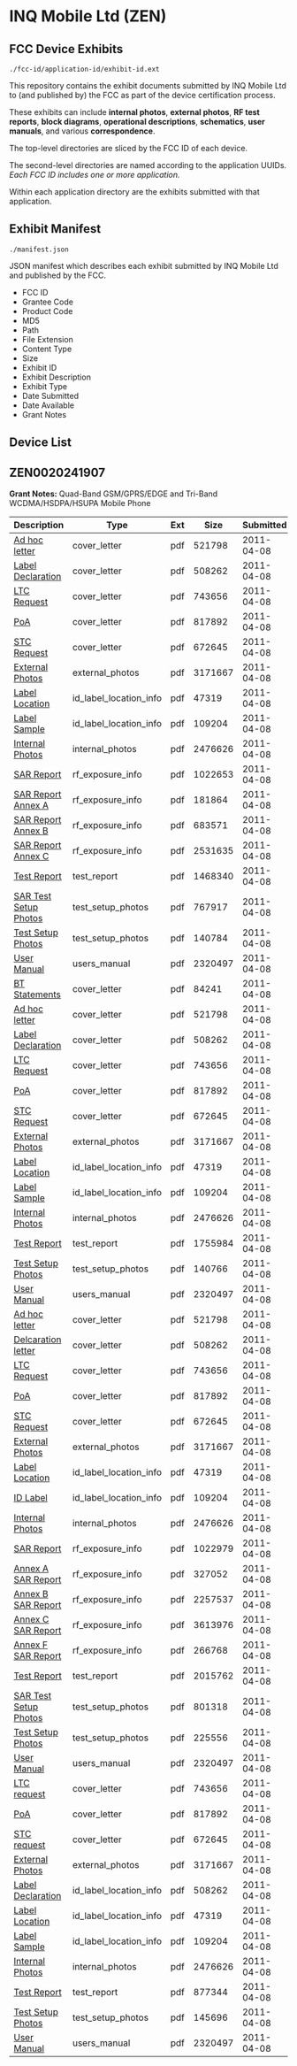 # INQ Mobile Ltd (ZEN)
## FCC Device Exhibits

```
./fcc-id/application-id/exhibit-id.ext
```

This repository contains the exhibit documents submitted by INQ Mobile Ltd to (and published by) the FCC as part of the device certification process.

These exhibits can include **internal photos**, **external photos**, **RF test reports**, **block diagrams**, **operational descriptions**, **schematics**, **user manuals**, and various **correspondence**.

The top-level directories are sliced by the FCC ID of each device.

The second-level directories are named according to the application UUIDs. *Each FCC ID includes one or more application.*

Within each application directory are the exhibits submitted with that application. 

## Exhibit Manifest

```
./manifest.json
```

JSON manifest which describes each exhibit submitted by INQ Mobile Ltd and published by the FCC.

- FCC ID
- Grantee Code
- Product Code
- MD5
- Path
- File Extension
- Content Type
- Size
- Exhibit ID
- Exhibit Description
- Exhibit Type
- Date Submitted
- Date Available
- Grant Notes

## Device List
## ZEN0020241907
**Grant Notes:** Quad-Band GSM/GPRS/EDGE and Tri-Band WCDMA/HSDPA/HSUPA Mobile Phone

| Description | Type | Ext | Size | Submitted | Available |
| ----------- | ---- | --- | ---- | --------- | --------- |
| [Ad hoc letter](ZEN0020241907/aca339493a85bf7eba47047e19373a5b/1445141.pdf) | cover_letter | pdf | 521798 | 2011-04-08 | 2011-04-08 |
| [Label Declaration](ZEN0020241907/aca339493a85bf7eba47047e19373a5b/1445125.pdf) | cover_letter | pdf | 508262 | 2011-04-08 | 2011-04-08 |
| [LTC Request](ZEN0020241907/aca339493a85bf7eba47047e19373a5b/1445126.pdf) | cover_letter | pdf | 743656 | 2011-04-08 | 2011-04-08 |
| [PoA](ZEN0020241907/aca339493a85bf7eba47047e19373a5b/1445127.pdf) | cover_letter | pdf | 817892 | 2011-04-08 | 2011-04-08 |
| [STC Request](ZEN0020241907/aca339493a85bf7eba47047e19373a5b/1445128.pdf) | cover_letter | pdf | 672645 | 2011-04-08 | 2011-04-08 |
| [External Photos](ZEN0020241907/aca339493a85bf7eba47047e19373a5b/1445121.pdf) | external_photos | pdf | 3171667 | 2011-04-08 | 2011-10-05 |
| [Label Location](ZEN0020241907/aca339493a85bf7eba47047e19373a5b/1445129.pdf) | id_label_location_info | pdf | 47319 | 2011-04-08 | 2011-04-08 |
| [Label Sample](ZEN0020241907/aca339493a85bf7eba47047e19373a5b/1445130.pdf) | id_label_location_info | pdf | 109204 | 2011-04-08 | 2011-04-08 |
| [Internal Photos](ZEN0020241907/aca339493a85bf7eba47047e19373a5b/1445122.pdf) | internal_photos | pdf | 2476626 | 2011-04-08 | 2011-10-05 |
| [SAR Report](ZEN0020241907/aca339493a85bf7eba47047e19373a5b/1445165.pdf) | rf_exposure_info | pdf | 1022653 | 2011-04-08 | 2011-04-08 |
| [SAR Report Annex A](ZEN0020241907/aca339493a85bf7eba47047e19373a5b/1445166.pdf) | rf_exposure_info | pdf | 181864 | 2011-04-08 | 2011-04-08 |
| [SAR Report Annex B](ZEN0020241907/aca339493a85bf7eba47047e19373a5b/1445167.pdf) | rf_exposure_info | pdf | 683571 | 2011-04-08 | 2011-04-08 |
| [SAR Report Annex C](ZEN0020241907/aca339493a85bf7eba47047e19373a5b/1445168.pdf) | rf_exposure_info | pdf | 2531635 | 2011-04-08 | 2011-04-08 |
| [Test Report](ZEN0020241907/aca339493a85bf7eba47047e19373a5b/1445169.pdf) | test_report | pdf | 1468340 | 2011-04-08 | 2011-04-08 |
| [SAR Test Setup Photos](ZEN0020241907/aca339493a85bf7eba47047e19373a5b/1445155.pdf) | test_setup_photos | pdf | 767917 | 2011-04-08 | 2011-10-05 |
| [Test Setup Photos](ZEN0020241907/aca339493a85bf7eba47047e19373a5b/1445156.pdf) | test_setup_photos | pdf | 140784 | 2011-04-08 | 2011-10-05 |
| [User Manual](ZEN0020241907/aca339493a85bf7eba47047e19373a5b/1445124.pdf) | users_manual | pdf | 2320497 | 2011-04-08 | 2011-10-05 |
| [BT Statements](ZEN0020241907/5893724433ceb20af5fc69f08f050862/1445140.pdf) | cover_letter | pdf | 84241 | 2011-04-08 | 2011-04-08 |
| [Ad hoc letter](ZEN0020241907/5893724433ceb20af5fc69f08f050862/1445141.pdf) | cover_letter | pdf | 521798 | 2011-04-08 | 2011-04-08 |
| [Label Declaration](ZEN0020241907/5893724433ceb20af5fc69f08f050862/1445125.pdf) | cover_letter | pdf | 508262 | 2011-04-08 | 2011-04-08 |
| [LTC Request](ZEN0020241907/5893724433ceb20af5fc69f08f050862/1445126.pdf) | cover_letter | pdf | 743656 | 2011-04-08 | 2011-04-08 |
| [PoA](ZEN0020241907/5893724433ceb20af5fc69f08f050862/1445127.pdf) | cover_letter | pdf | 817892 | 2011-04-08 | 2011-04-08 |
| [STC Request](ZEN0020241907/5893724433ceb20af5fc69f08f050862/1445128.pdf) | cover_letter | pdf | 672645 | 2011-04-08 | 2011-04-08 |
| [External Photos](ZEN0020241907/5893724433ceb20af5fc69f08f050862/1445121.pdf) | external_photos | pdf | 3171667 | 2011-04-08 | 2011-10-05 |
| [Label Location](ZEN0020241907/5893724433ceb20af5fc69f08f050862/1445129.pdf) | id_label_location_info | pdf | 47319 | 2011-04-08 | 2011-04-08 |
| [Label Sample](ZEN0020241907/5893724433ceb20af5fc69f08f050862/1445130.pdf) | id_label_location_info | pdf | 109204 | 2011-04-08 | 2011-04-08 |
| [Internal Photos](ZEN0020241907/5893724433ceb20af5fc69f08f050862/1445122.pdf) | internal_photos | pdf | 2476626 | 2011-04-08 | 2011-10-05 |
| [Test Report](ZEN0020241907/5893724433ceb20af5fc69f08f050862/1445148.pdf) | test_report | pdf | 1755984 | 2011-04-08 | 2011-04-08 |
| [Test Setup Photos](ZEN0020241907/5893724433ceb20af5fc69f08f050862/1445138.pdf) | test_setup_photos | pdf | 140766 | 2011-04-08 | 2011-10-05 |
| [User Manual](ZEN0020241907/5893724433ceb20af5fc69f08f050862/1445124.pdf) | users_manual | pdf | 2320497 | 2011-04-08 | 2011-10-05 |
| [Ad hoc letter](ZEN0020241907/9b0261dd4aa344f89e46c761230ea1bc/1445141.pdf) | cover_letter | pdf | 521798 | 2011-04-08 | 2011-04-08 |
| [Delcaration letter](ZEN0020241907/9b0261dd4aa344f89e46c761230ea1bc/1445125.pdf) | cover_letter | pdf | 508262 | 2011-04-08 | 2011-04-08 |
| [LTC Request](ZEN0020241907/9b0261dd4aa344f89e46c761230ea1bc/1445126.pdf) | cover_letter | pdf | 743656 | 2011-04-08 | 2011-04-08 |
| [PoA](ZEN0020241907/9b0261dd4aa344f89e46c761230ea1bc/1445127.pdf) | cover_letter | pdf | 817892 | 2011-04-08 | 2011-04-08 |
| [STC Request](ZEN0020241907/9b0261dd4aa344f89e46c761230ea1bc/1445128.pdf) | cover_letter | pdf | 672645 | 2011-04-08 | 2011-04-08 |
| [External Photos](ZEN0020241907/9b0261dd4aa344f89e46c761230ea1bc/1445121.pdf) | external_photos | pdf | 3171667 | 2011-04-08 | 2011-10-05 |
| [Label Location](ZEN0020241907/9b0261dd4aa344f89e46c761230ea1bc/1445129.pdf) | id_label_location_info | pdf | 47319 | 2011-04-08 | 2011-04-08 |
| [ID Label](ZEN0020241907/9b0261dd4aa344f89e46c761230ea1bc/1445130.pdf) | id_label_location_info | pdf | 109204 | 2011-04-08 | 2011-04-08 |
| [Internal Photos](ZEN0020241907/9b0261dd4aa344f89e46c761230ea1bc/1445122.pdf) | internal_photos | pdf | 2476626 | 2011-04-08 | 2011-10-05 |
| [SAR Report](ZEN0020241907/9b0261dd4aa344f89e46c761230ea1bc/1445215.pdf) | rf_exposure_info | pdf | 1022979 | 2011-04-08 | 2011-04-08 |
| [Annex A SAR Report](ZEN0020241907/9b0261dd4aa344f89e46c761230ea1bc/1445216.pdf) | rf_exposure_info | pdf | 327052 | 2011-04-08 | 2011-04-08 |
| [Annex B SAR Report](ZEN0020241907/9b0261dd4aa344f89e46c761230ea1bc/1445217.pdf) | rf_exposure_info | pdf | 2257537 | 2011-04-08 | 2011-04-08 |
| [Annex C SAR Report](ZEN0020241907/9b0261dd4aa344f89e46c761230ea1bc/1445218.pdf) | rf_exposure_info | pdf | 3613976 | 2011-04-08 | 2011-04-08 |
| [Annex F SAR Report](ZEN0020241907/9b0261dd4aa344f89e46c761230ea1bc/1445219.pdf) | rf_exposure_info | pdf | 266768 | 2011-04-08 | 2011-04-08 |
| [Test Report](ZEN0020241907/9b0261dd4aa344f89e46c761230ea1bc/1445220.pdf) | test_report | pdf | 2015762 | 2011-04-08 | 2011-04-08 |
| [SAR Test Setup Photos](ZEN0020241907/9b0261dd4aa344f89e46c761230ea1bc/1445204.pdf) | test_setup_photos | pdf | 801318 | 2011-04-08 | 2011-10-05 |
| [Test Setup Photos](ZEN0020241907/9b0261dd4aa344f89e46c761230ea1bc/1445205.pdf) | test_setup_photos | pdf | 225556 | 2011-04-08 | 2011-10-05 |
| [User Manual](ZEN0020241907/9b0261dd4aa344f89e46c761230ea1bc/1445124.pdf) | users_manual | pdf | 2320497 | 2011-04-08 | 2011-10-05 |
| [LTC request](ZEN0020241907/1b22e14a67dc65c84148f32c61396079/1445126.pdf) | cover_letter | pdf | 743656 | 2011-04-08 | 2011-04-08 |
| [PoA](ZEN0020241907/1b22e14a67dc65c84148f32c61396079/1445127.pdf) | cover_letter | pdf | 817892 | 2011-04-08 | 2011-04-08 |
| [STC request](ZEN0020241907/1b22e14a67dc65c84148f32c61396079/1445128.pdf) | cover_letter | pdf | 672645 | 2011-04-08 | 2011-04-08 |
| [External Photos](ZEN0020241907/1b22e14a67dc65c84148f32c61396079/1445121.pdf) | external_photos | pdf | 3171667 | 2011-04-08 | 2011-10-05 |
| [Label Declaration](ZEN0020241907/1b22e14a67dc65c84148f32c61396079/1445125.pdf) | id_label_location_info | pdf | 508262 | 2011-04-08 | 2011-04-08 |
| [Label Location](ZEN0020241907/1b22e14a67dc65c84148f32c61396079/1445129.pdf) | id_label_location_info | pdf | 47319 | 2011-04-08 | 2011-04-08 |
| [Label Sample](ZEN0020241907/1b22e14a67dc65c84148f32c61396079/1445130.pdf) | id_label_location_info | pdf | 109204 | 2011-04-08 | 2011-04-08 |
| [Internal Photos](ZEN0020241907/1b22e14a67dc65c84148f32c61396079/1445122.pdf) | internal_photos | pdf | 2476626 | 2011-04-08 | 2011-10-05 |
| [Test Report](ZEN0020241907/1b22e14a67dc65c84148f32c61396079/1445131.pdf) | test_report | pdf | 877344 | 2011-04-08 | 2011-04-08 |
| [Test Setup Photos](ZEN0020241907/1b22e14a67dc65c84148f32c61396079/1445123.pdf) | test_setup_photos | pdf | 145696 | 2011-04-08 | 2011-10-05 |
| [User Manual](ZEN0020241907/1b22e14a67dc65c84148f32c61396079/1445124.pdf) | users_manual | pdf | 2320497 | 2011-04-08 | 2011-10-05 |

